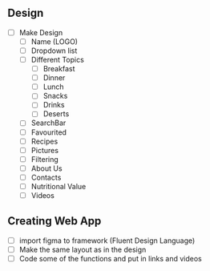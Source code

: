 ## Design
- [ ] Make Design
  - [ ] Name (LOGO)
  - [ ] Dropdown list
  - [ ] Different Topics
    - [ ] Breakfast
    - [ ] Dinner
    - [ ] Lunch
    - [ ] Snacks
    - [ ] Drinks
    - [ ] Deserts
  - [ ] SearchBar
  - [ ] Favourited
  - [ ] Recipes
  - [ ] Pictures
  - [ ] Filtering
  - [ ] About Us
  - [ ] Contacts
  - [ ] Nutritional Value
  - [ ] Videos

## Creating Web App
- [ ] import figma to framework (Fluent Design Language)
- [ ] Make the same  layout as in the design
- [ ] Code some of the functions and put in links and videos
